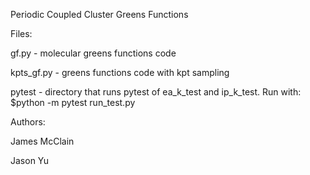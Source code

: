 Periodic Coupled Cluster Greens Functions

Files:

gf.py - molecular greens functions code

kpts_gf.py - greens functions code with kpt sampling

pytest - directory that runs pytest of ea_k_test and ip_k_test. Run with:
         $python -m pytest run_test.py


Authors:

James McClain

Jason Yu
